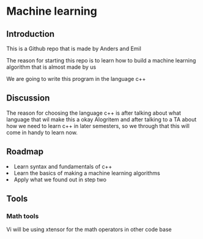 <h1>Machine learning</h1>

<div> 
    <h2>Introduction</h2>
    <p>This is a Github repo that is made by Anders and Emil</p>
    <p>The reason for starting this repo is to learn how to build a machine learning algorithm that is almost made by us</p>
    <p>We are going to write this program in the language c++</p>
</div>

<div> 
    <h2> Discussion </h2>
    <p> 
        The reason for choosing the language c++ is after talking about what language that wil make this a okay Alogritem
        and after talking to a TA about how we need to learn c++ in later semesters, so we through that this will come in handy to learn now.
    </p>
</div>

<div>
    <h2>Roadmap</h2>
    <li>Learn syntax and fundamentals of c++</li>
    <li>Learn the basics of making a machine learning algorithms</li>
    <li>Apply what we found out in step two</li>
</div>


<div>
    <h2>Tools</h2>
    <h3>Math tools</h3>
    <P>Vi will be using xtensor for the  math operators in other code base</P>
</div>